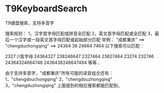 # T9KeyboardSearch
T9键盘搜索，支持多音字

搜索规则：
1，汉字首字母匹配或拼音全匹配
2，英文首字母匹配或全匹配
3，最后一个汉字或一段英文首字母匹配或起始部分匹配
举例：
"成都重庆" ==> "chengduchongqing" ==> 24364 38 24664 7464
以下搜索可以匹配：

2327  //首字母
24364327
238246647
2327464
23827464
23274
232746
24364324664746
2436438246647464
等等...

由于支持多音字，"成都重庆"所有可能的读音组合还有：
1，"chengdouchongqing"
2，"chengdouzhongqing"
3，"chengduzhongqing"
上面提到的相应搜索都能匹配到。